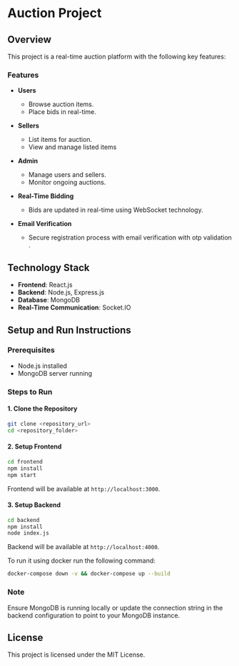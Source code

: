 # Auction Project

## Overview
This project is a real-time auction platform with the following key features:

### Features
- **Users**
  - Browse auction items.
  - Place bids in real-time.

- **Sellers**
  - List items for auction.
  - View and manage listed items

- **Admin**
  - Manage users and sellers.
  - Monitor ongoing auctions.

- **Real-Time Bidding**
  - Bids are updated in real-time using WebSocket technology.

- **Email Verification**
  - Secure registration process with email verification with otp validation .

## Technology Stack
- **Frontend**: React.js
- **Backend**: Node.js, Express.js
- **Database**: MongoDB
- **Real-Time Communication**: Socket.IO

## Setup and Run Instructions

### Prerequisites
- Node.js installed
- MongoDB server running

### Steps to Run

#### 1. Clone the Repository
```bash
git clone <repository_url>
cd <repository_folder>
```

#### 2. Setup Frontend
```bash
cd frontend
npm install
npm start
```
Frontend will be available at `http://localhost:3000`.

#### 3. Setup Backend
```bash
cd backend
npm install
node index.js
```
Backend will be available at `http://localhost:4000`.

To run it using docker run the following command:
```bash
docker-compose down -v && docker-compose up --build
```

### Note
Ensure MongoDB is running locally or update the connection string in the backend configuration to point to your MongoDB instance.

## License
This project is licensed under the MIT License.
